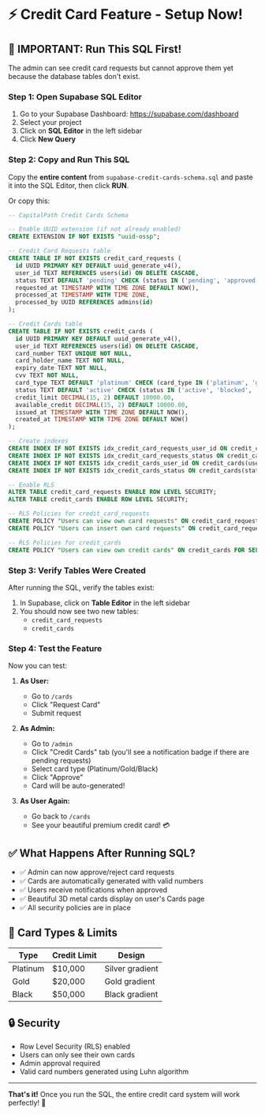 # ⚡ Credit Card Feature - Setup Now!

## 🚨 IMPORTANT: Run This SQL First!

The admin can see credit card requests but cannot approve them yet because the database tables don't exist.

### Step 1: Open Supabase SQL Editor

1. Go to your Supabase Dashboard: https://supabase.com/dashboard
2. Select your project
3. Click on **SQL Editor** in the left sidebar
4. Click **New Query**

### Step 2: Copy and Run This SQL

Copy the **entire content** from `supabase-credit-cards-schema.sql` and paste it into the SQL Editor, then click **RUN**.

Or copy this:

```sql
-- CapitalPath Credit Cards Schema

-- Enable UUID extension (if not already enabled)
CREATE EXTENSION IF NOT EXISTS "uuid-ossp";

-- Credit Card Requests table
CREATE TABLE IF NOT EXISTS credit_card_requests (
  id UUID PRIMARY KEY DEFAULT uuid_generate_v4(),
  user_id TEXT REFERENCES users(id) ON DELETE CASCADE,
  status TEXT DEFAULT 'pending' CHECK (status IN ('pending', 'approved', 'rejected')),
  requested_at TIMESTAMP WITH TIME ZONE DEFAULT NOW(),
  processed_at TIMESTAMP WITH TIME ZONE,
  processed_by UUID REFERENCES admins(id)
);

-- Credit Cards table
CREATE TABLE IF NOT EXISTS credit_cards (
  id UUID PRIMARY KEY DEFAULT uuid_generate_v4(),
  user_id TEXT REFERENCES users(id) ON DELETE CASCADE,
  card_number TEXT UNIQUE NOT NULL,
  card_holder_name TEXT NOT NULL,
  expiry_date TEXT NOT NULL,
  cvv TEXT NOT NULL,
  card_type TEXT DEFAULT 'platinum' CHECK (card_type IN ('platinum', 'gold', 'black')),
  status TEXT DEFAULT 'active' CHECK (status IN ('active', 'blocked', 'expired')),
  credit_limit DECIMAL(15, 2) DEFAULT 10000.00,
  available_credit DECIMAL(15, 2) DEFAULT 10000.00,
  issued_at TIMESTAMP WITH TIME ZONE DEFAULT NOW(),
  created_at TIMESTAMP WITH TIME ZONE DEFAULT NOW()
);

-- Create indexes
CREATE INDEX IF NOT EXISTS idx_credit_card_requests_user_id ON credit_card_requests(user_id);
CREATE INDEX IF NOT EXISTS idx_credit_card_requests_status ON credit_card_requests(status);
CREATE INDEX IF NOT EXISTS idx_credit_cards_user_id ON credit_cards(user_id);
CREATE INDEX IF NOT EXISTS idx_credit_cards_status ON credit_cards(status);

-- Enable RLS
ALTER TABLE credit_card_requests ENABLE ROW LEVEL SECURITY;
ALTER TABLE credit_cards ENABLE ROW LEVEL SECURITY;

-- RLS Policies for credit_card_requests
CREATE POLICY "Users can view own card requests" ON credit_card_requests FOR SELECT USING (user_id = auth.uid()::text);
CREATE POLICY "Users can insert own card requests" ON credit_card_requests FOR INSERT WITH CHECK (user_id = auth.uid()::text);

-- RLS Policies for credit_cards
CREATE POLICY "Users can view own credit cards" ON credit_cards FOR SELECT USING (user_id = auth.uid()::text);
```

### Step 3: Verify Tables Were Created

After running the SQL, verify the tables exist:

1. In Supabase, click on **Table Editor** in the left sidebar
2. You should now see two new tables:
   - `credit_card_requests`
   - `credit_cards`

### Step 4: Test the Feature

Now you can test:

1. **As User:**
   - Go to `/cards`
   - Click "Request Card"
   - Submit request

2. **As Admin:**
   - Go to `/admin`
   - Click "Credit Cards" tab (you'll see a notification badge if there are pending requests)
   - Select card type (Platinum/Gold/Black)
   - Click "Approve"
   - Card will be auto-generated!

3. **As User Again:**
   - Go back to `/cards`
   - See your beautiful premium credit card! 💳

## ✅ What Happens After Running SQL?

- ✅ Admin can now approve/reject card requests
- ✅ Cards are automatically generated with valid numbers
- ✅ Users receive notifications when approved
- ✅ Beautiful 3D metal cards display on user's Cards page
- ✅ All security policies are in place

## 🎯 Card Types & Limits

| Type | Credit Limit | Design |
|------|--------------|--------|
| Platinum | $10,000 | Silver gradient |
| Gold | $20,000 | Gold gradient |
| Black | $50,000 | Black gradient |

## 🔒 Security

- Row Level Security (RLS) enabled
- Users can only see their own cards
- Admin approval required
- Valid card numbers generated using Luhn algorithm

---

**That's it!** Once you run the SQL, the entire credit card system will work perfectly! 🚀

